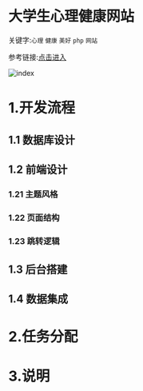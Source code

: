 # 大学生心理健康网站  

关键字:`心理` `健康` `美好` `php` `网站`  

参考链接:[点击进入](http://psy.fh21.com.cn)  

![index](http://www.galaxee.cn/static/PsyWeb/design/%E9%A6%96%E9%A1%B5.png) 

# 1.开发流程

## 1.1 数据库设计

## 1.2 前端设计

### 1.21 主题风格

### 1.22 页面结构

### 1.23 跳转逻辑

## 1.3 后台搭建

## 1.4 数据集成

# 2.任务分配

# 3.说明






